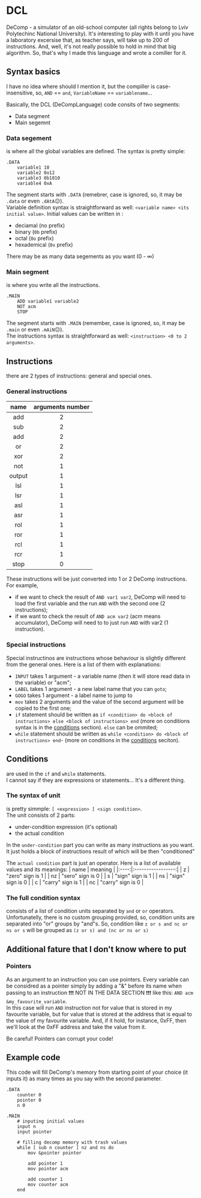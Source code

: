 # DCL

DeComp - a simulator of an old-school computer (all rights belong to Lviv Polytechinc National University). It's interesting to play with it until you have a laboratory excersise that, as teacher says, will take up to 200 of instructions. And, well, it's not really possible to hold in mind that big algorithm. So, that's why I made this language and wrote a comiller for it. 

## Syntax basics

I have no idea where should I mention it, but the compiller is case-insensitive, so, ```AND``` == ```and```, ```VariableName``` == ```variablename```...

Basically, the DCL (DeCompLanguage) code consits of two segments:
- Data segment
- Main segemnt

### Data segement

is where all the global variables are defined. The syntax is pretty simple:
```
.DATA
	variable1 10
	variable2 0o12
	variable3 0b1010
	variable4 0xA
```
The segment starts with ```.DATA``` (remebrer, case is ignored, so, it may be ```.data``` or even ```.dAtA```😐).  
Variable definition syntax is straightforward as well: ```<variable name> <its initial value>```. Initial values can be written in :
- deciamal (no prefix) 
- binary (```0b``` prefix)
- octal (```0o``` prefix)
- hexademical (```0x``` prefix)

There may be as many data segements as you want (0 - ∞)

### Main segment
is where you write all the instructions.
```
.MAIN
	ADD variable1 variable2
	NOT acm
	STOP
```
The segment starts with ```.MAIN``` (remember, case is ignored, so, it may be ```.main``` or even ```.mAiN```😐).  
The instructions syntax is straightforward as well: ```<instruction> <0 to 2 arguments>```.


## Instructions

there are 2 types of instructions: general and special ones.

### General instructions

| name    | arguments number |
|:-------:|:----------------:|
| add     | 2                |
| sub     | 2                |
| add     | 2                |
| or      | 2                |
| xor     | 2                |
| not     | 1                |
| output  | 1                |
| lsl     | 1                |
| lsr     | 1                |
| asl     | 1                |
| asr     | 1                |
| rol     | 1                |
| ror     | 1                |
| rcl     | 1                |
| rcr     | 1                |
| stop    | 0                |

These instructions will be just converted into 1 or 2 DeComp instructions. For example, 

- if we want to check the result of ```AND var1 var2```, DeComp will need to load the first variable and the run  ```AND``` with the second one (2 instructions);
- if we want to check the result of ```AND acm var2``` (acm means accumulator), DeComp will need to to just run ```AND``` with var2 (1 instruction).

### Special instructions

Special instructinos are instructions whose behaviour is slightly different from the general ones.
Here is a list of them with explanations:
- ```INPUT``` takes 1 argument - a variable name (then it will store read data in the variable) or "acm";
- ```LABEL``` takes 1 argument - a new label name that you can ```goto```;
- ```GOGO``` takes 1 argument - a label name to jump to
- ```mov``` takes 2 arguments and the value of the second argument will be copied to the first one;
- ```if``` statement should be written as ```if <condition> do <block of instructions> else <block of instructions> end``` (more on conditions syntax is in the [conditions](#conditions) section). ```else``` can be ommited;
- ```while``` statement should be written as ```while <condition> do <block of instructions> end```- (more on conditions in the [conditions](#conditions) seciton).

## Conditions

are used in the ```if``` and ```while``` statements.  
I cannot say if they are expressions or statements... It's a different thing.

### The syntax of unit

is pretty simmple: ```[ <expression> ] <sign condition>```.  
The unit consists of 2 parts:
- under-condition expression (it's optional)
- the actual condition

In the ```under-condition``` part you can write as many instructions as you want. It just holds a block of instructions result of which will be then "conditioned"

The ```actual condition``` part is just an operator. Here is a list of available values and its meanings:
| name | meaning           |
|:----:|:-----------------:|
| z    | "zero" sign is 1  |
| nz   | "sero" sign is 0  |
| s    | "sign" sign is 1  |
| ns   | "sign" sign is 0  |
| c    | "carry" sign is 1 |
| nc   | "carry" sign is 0 |

### The full condition syntax

consists of a list of condition units separated by ```and``` or ```or``` operators. Unfortunatelly, there is no custom grouping provided, so, condition units are separated into "or" groups by "and"s. So, condition like ```z or s and nc or ns or s``` will be grouped as ```(z or s) and (nc or ns or s)```

## Additional fature that I don't know where to put

### Pointers

As an argument to an instruction you can use pointers. Every variable can be considred as a pointer simply by adding a "&" before its name when passing to an instruction ❗❗❗ NOT IN THE DATA SECTION ❗❗❗ like this: ```AND acm &my_favourite_variable```.  
In this case will run ```AND``` instruction not for value that is stored in my favourite variable, but for value that is stored at the address that is equal to the value of my favourite variable. And, if it hold, for instance, 0xFF, then we'll look at the 0xFF address and take the value from it.

Be careful! Pointers can corrupt your code!

## Example code

This code will fill DeComp's memory from starting point of your choice (it inputs it) as many times as you say with the second parameter.
```
.DATA
	counter 0
	pointer 0
	n 0

.MAIN
	# inputing initial values
	input n
	input pointer

	# filling decomp memory with trash values
	while [ sub n counter ] nz and ns do
		mov &pointer pointer

		add pointer 1
		mov pointer acm

		add counter 1
		mov counter acm
	end
```
